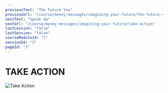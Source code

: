 ```yaml
---
previousText: "The Future You"
previousUrl: "/course/money-messages/imagining-your-future/the-future-you"
nextText: "Speak Up"
nextUrl: "/course/money-messages/imagining-your-future/take-action"
lastLession: "false"
lastSession: "false"
courseModuleId: "2"
sessionId: "3"
pageId: "3"
---
```



# TAKE ACTION
![Take Action](/assets/img/take-action.jpg)
<sparkle-youtube src="https://www.youtube.com/embed/OeznUa1tr80"></sparkle-youtube>

